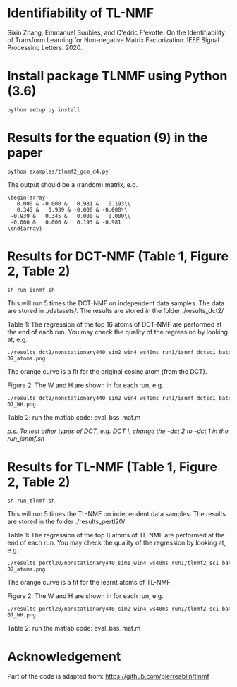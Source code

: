 # Identifiability of TL-NMF
Sixin Zhang, Emmanuel Soubies, and C\'edric F\'evotte. On the Identifiability of Transform Learning for Non-negative Matrix Factorization. IEEE Signal Processing Letters. 2020.

# Install package TLNMF using Python (3.6)

```
python setup.py install
```

# Results for the equation (9) in the paper

```
python examples/tlnmf2_gcm_d4.py
```

The output should be a (random) matrix, e.g.
```
\begin{array}
   0.000 & -0.000 &   0.981 &   0.193\\
   0.345 &   0.939 & -0.000 & -0.000\\
 -0.939 &   0.345 &   0.000 &   0.000\\
 -0.000 &   0.000 &   0.193 & -0.981
\end{array}
```

# Results for DCT-NMF (Table 1, Figure 2, Table 2)

```
sh run_isnmf.sh
```

This will run 5 times the DCT-NMF on independent data samples. The data are stored in ./datasets/. The results are stored in the folder ./results_dct2/

Table 1: The regression of the top 16 atoms of DCT-NMF are performed at the end of each run. 
You may check the quality of the regression by looking at, e.g. 
```
./results_dct2/nonstationary440_sim2_win4_ws40ms_run1/isnmf_dctsci_batch_nonstationary440_sim2_K2_eps5e-07_atoms.png
```
The orange curve is a fit for the original cosine atom (from the DCT). 

Figure 2: The W and H are shown in for each run, e.g. 
```
./results_dct2/nonstationary440_sim2_win4_ws40ms_run1/isnmf_dctsci_batch_nonstationary440_sim2_K2_eps5e-07_WH.png
```

Table 2: run the matlab code: eval_bss_mat.m

*p.s. To test other types of DCT, e.g. DCT I, change the -dct 2 to -dct 1 in the run_isnmf.sh*

# Results for TL-NMF (Table 1, Figure 2, Table 2)

```
sh run_tlnmf.sh
```

This will run 5 times the TL-NMF on independent data samples. The results are stored in the folder ./results_pertl20/

Table 1: The regression of the top 8 atoms of TL-NMF are performed at the end of each run. 
You may check the quality of the regression by looking at, e.g.  
```
./results_pertl20/nonstationary440_sim1_win4_ws40ms_run1/tlnmf2_sci_batch_nonstationary440_sim1_K2_eps5e-07_atoms.png
```
The orange curve is a fit for the learnt atoms of TL-NMF. 

Figure 2: The W and H are shown in for each run, e.g. 
```
./results_pertl20/nonstationary440_sim2_win4_ws40ms_run1/tlnmf2_sci_batch_nonstationary440_sim1_K2_eps5e-07_WH.png
```

Table 2: run the matlab code: eval_bss_mat.m

# Acknowledgement
Part of the code is adapted from: https://github.com/pierreablin/tlnmf

